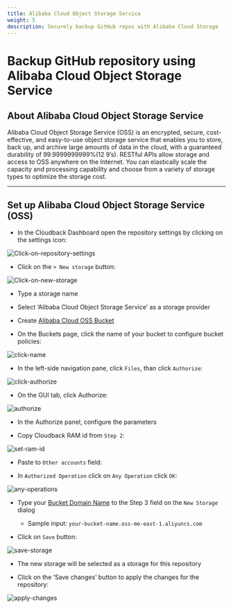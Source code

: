 ```yaml
---
title: Alibaba Cloud Object Storage Service
weight: 5
description: Securely backup GitHub repos with Alibaba Cloud Storage
---
```


# Backup GitHub repository using Alibaba Cloud Object Storage Service

## About Alibaba Cloud Object Storage Service

Alibaba Cloud Object Storage Service (OSS) is an encrypted, secure, cost-effective, and easy-to-use object storage service that enables you to store, back up, and archive large amounts of data in the cloud, with a guaranteed durability of 99.9999999999%(12 9’s). RESTful APIs allow storage and access to OSS anywhere on the Internet. You can elastically scale the capacity and processing capability and choose from a variety of storage types to optimize the storage cost.

-------------------------------------------------

## Set up Alibaba Cloud Object Storage Service (OSS)

* In the Cloudback Dashboard open the repository settings by clicking on the settings icon:

![Click-on-repository-settings](/static/bucket/0001-Dashboard.png)

* Click on the `+ New storage` button:

![Click-on-new-storage](/static/bucket/001-Add-new-storage.png)

* Type a storage name

* Select ‘Alibaba Cloud Object Storage Service’ as a storage provider

* Create [Alibaba Cloud OSS Bucket](https://www.alibabacloud.com/help/doc-detail/31885.htm)

* On the Buckets page, click the name of your bucket to configure bucket policies:

![click-name](/static/ali/01-click-name.png)

* In the left-side navigation pane, click `Files`, than click `Authorize`:

![click-authorize](/static/ali/02-click-authorize.png)

* On the GUI tab, click Authorize:

![authorize](/static/ali/03-authorize.png)

* In the Authorize panel, configure the parameters

* Copy Cloudback RAM id from `Step 2`:

![set-ram-id](/static/ali/04-copy-ram.png)

* Paste to `Other accounts` field:

* In `Authorized Operation` click on `Any Operation`  click `OK`:

![any-operations](/static/ali/05-paste-ram.png)


* Type your [Bucket Domain Name](https://www.alibabacloud.com/help/doc-detail/31834.htm) to the Step 3 field on the `New Storage` dialog
    * Sample input: `your-bucket-name.oss-me-east-1.aliyuncs.com`
    
* Click on `Save` button:

![save-storage](/static/ali/06-save.png)


* The new storage will be selected as a storage for this repository

* Click on the ‘Save changes’ button to apply the changes for the repository:

![apply-changes](/static/ali/07-save-storage.png)

